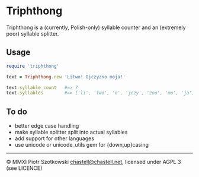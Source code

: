 Triphthong
==========

Triphthong is a (currently, Polish-only) syllable counter and an (extremely poor) syllable splitter.

Usage
-----

``` Ruby
require 'triphthong'

text = Triphthong.new 'Litwo! Ojczyzno moja!'

text.syllable_count   #=> 7
text.syllables        #=> ['li', 'two', 'o', 'jczy', 'zno', 'mo', 'ja']
```

To do
-----

* better edge case handling
* make syllable splitter split into actual syllables
* add support for other languages
* use unicode or unicode_utils gem for {down,up}casing

---

© MMXI Piotr Szotkowski <chastell@chastell.net>, licensed under AGPL 3 (see LICENCE)
